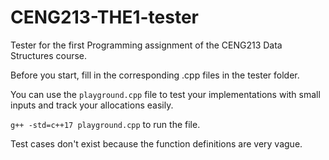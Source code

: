 # CENG213-THE1-tester
Tester for the first Programming assignment of the CENG213 Data Structures course.

Before you start, fill in the corresponding .cpp files in the tester folder.

You can use the ```playground.cpp``` file to test your implementations with small inputs and track your allocations easily.

```g++ -std=c++17 playground.cpp``` to run the file.

Test cases don't exist because the function definitions are very vague.
